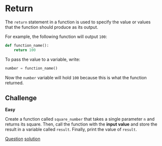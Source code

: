 # Return

The `return` statement in a function is used to specify the value or values that the function should produce as its output.

For example, the following function will output `100`:

```python
def function_name():
    return 100
```

To pass the value to a variable, write:

```python
number = function_name()
```

Now the `number` variable will hold `100` because this is what the function returned.

## Challenge

**Easy**

Create a function called `square_number` that takes a single parameter `n` and returns its square. Then, call the function with the **input value** and store the result in a variable called `result`. Finally, print the value of `result`.

[Question](q.py) [solution](solution.py)